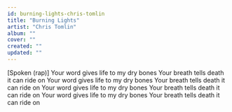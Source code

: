 ```yaml
---
id: burning-lights-chris-tomlin
title: "Burning Lights"
artist: "Chris Tomlin"
album: ""
cover: ""
created: ""
updated: ""
---
```


[Spoken (rap)]
Your word gives life to my dry bones
Your breath tells death it can ride on
Your word gives life to my dry bones
Your breath tells death it can ride on
Your word gives life to my dry bones
Your breath tells death it can ride on
Your word gives life to my dry bones
Your breath tells death it can ride on